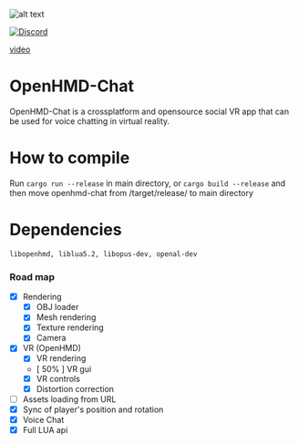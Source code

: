 ![alt text](https://i.imgur.com/ysLn2Gn.png)

<a href="https://discord.gg/FY3naJ3"><img src="https://img.shields.io/badge/Chat-Discord-blue.svg" alt="Discord"/></a>

<a href="https://www.youtube.com/watch?v=GxrDkl84yh0">video</a>

# OpenHMD-Chat
OpenHMD-Chat is a crossplatform and opensource social VR app that can be used for voice chatting in virtual reality.

# How to compile
Run `cargo run --release` in main directory, or `cargo build --release` and then move openhmd-chat from /target/release/ to main directory

# Dependencies
```
libopenhmd, liblua5.2, libopus-dev, openal-dev
```

### Road map
- [x] Rendering
  - [x] OBJ loader
  - [x] Mesh rendering
  - [x] Texture rendering
  - [x] Camera
- [x] VR (OpenHMD)
  - [x] VR rendering
  - [ 50% ] VR gui
  - [x] VR controls
  - [x] Distortion correction
- [ ] Assets loading from URL
- [x] Sync of player's position and rotation
- [x] Voice Chat
- [x] Full LUA api
